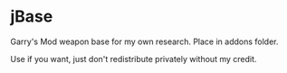 # jBase
Garry's Mod weapon base for my own research. Place in addons folder.

Use if you want, just don't redistribute privately without my credit.
